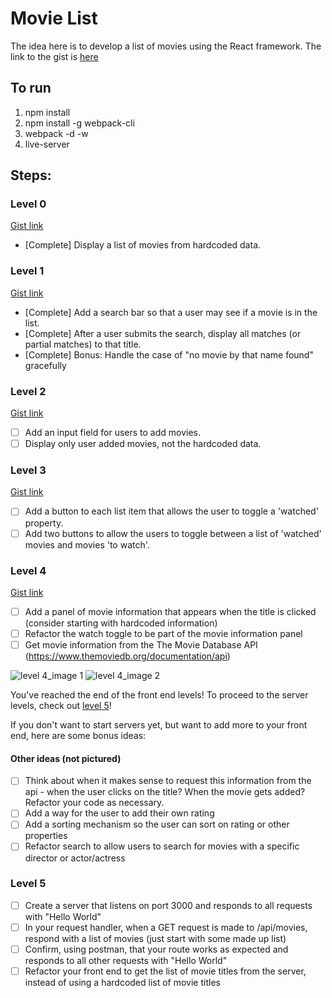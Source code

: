# Movie List

The idea here is to develop a list of movies using the React framework. The link to the gist is [here](https://gist.github.com/beth/3e7eb34ff1a46b674d40ece896c593c2)

## To run

1. npm install
2. npm install -g webpack-cli
2. webpack -d -w
3. live-server

## Steps:

### Level 0

[Gist link](https://gist.github.com/beth/3e7eb34ff1a46b674d40ece896c593c2)

- [Complete] Display a list of movies from hardcoded data.

### Level 1

[Gist link](https://gist.github.com/beth/a9626adab3042e740e3f4245a7b99093)

- [Complete] Add a search bar so that a user may see if a movie is in the list. 
- [Complete] After a user submits the search, display all matches (or partial matches) to that title.
- [Complete] Bonus: Handle the case of "no movie by that name found" gracefully

### Level 2

[Gist link](https://gist.github.com/beth/f447b5a6c9e3ce292469307e515f5cb1)

- [ ] Add an input field for users to add movies.
- [ ] Display only user added movies, not the hardcoded data.

### Level 3

[Gist link](https://gist.github.com/beth/2513507e9233161a5b0ba1adb7434ffa)

- [ ] Add a button to each list item that allows the user to toggle a 'watched' property.
- [ ] Add two buttons to allow the users to toggle between a list of 'watched' movies and movies 'to watch'.

### Level 4

[Gist link](https://gist.github.com/beth/348b8e28057cddc4b9bfbfcb49e3d45d)

- [ ] Add a panel of movie information that appears when the title is clicked (consider starting with hardcoded information)
- [ ] Refactor the watch toggle to be part of the movie information panel
- [ ] Get movie information from the The Movie Database API (https://www.themoviedb.org/documentation/api) 

![level 4_image 1](https://cloud.githubusercontent.com/assets/7968370/26704478/3ddcc304-46e4-11e7-83c2-2c04de3baa5d.png)
![level 4_image 2](https://cloud.githubusercontent.com/assets/7968370/26704480/3f2d5b4c-46e4-11e7-9d19-1f684022139c.png)

You've reached the end of the front end levels! To proceed to the server levels, check out [level 5](https://gist.github.com/beth/ed2a6033b055d6419789fe32a015d590)!

If you don't want to start servers yet, but want to add more to your front end, here are some bonus ideas:

#### Other ideas (not pictured)
- [ ] Think about when it makes sense to request this information from the api - when the user clicks on the title? When the movie gets added? Refactor your code as necessary.
- [ ] Add a way for the user to add their own rating
- [ ] Add a sorting mechanism so the user can sort on rating or other properties
- [ ] Refactor search to allow users to search for movies with a specific director or actor/actress

### Level 5

- [ ] Create a server that listens on port 3000 and responds to all requests with "Hello World" 
- [ ] In your request handler, when a GET request is made to /api/movies, respond with a list of movies (just start with some made up list)
- [ ] Confirm, using postman, that your route works as expected and responds to all other requests with "Hello World"
- [ ] Refactor your front end to get the list of movie titles from the server, instead of using a hardcoded list of movie titles
